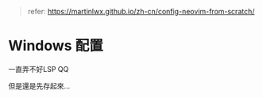  > refer: https://martinlwx.github.io/zh-cn/config-neovim-from-scratch/

# Windows 配置
一直弄不好LSP QQ

但是還是先存起來...